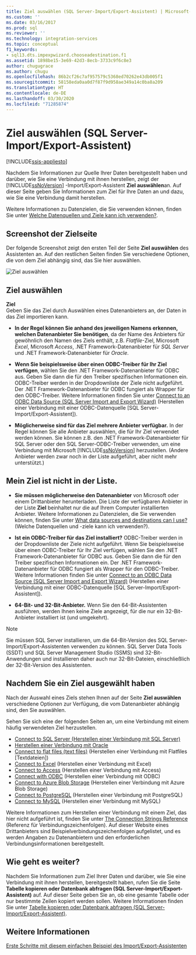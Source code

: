 ```yaml
---
title: Ziel auswählen (SQL Server-Import/Export-Assistent) | Microsoft-Dokumentation
ms.custom: ''
ms.date: 03/16/2017
ms.prod: sql
ms.reviewer: ''
ms.technology: integration-services
ms.topic: conceptual
f1_keywords:
- sql13.dts.impexpwizard.chooseadestination.f1
ms.assetid: 1898be15-3e69-42d3-8ecb-3733c9f6c8e3
author: chugugrace
ms.author: chugu
ms.openlocfilehash: 86b2cf26c7af957579c5368ed70262e43db005f1
ms.sourcegitcommit: 58158eda0aa0d7f87f9d958ae349a14c0ba8a209
ms.translationtype: HT
ms.contentlocale: de-DE
ms.lasthandoff: 03/30/2020
ms.locfileid: "71285874"
---
```

# <a name="choose-a-destination-sql-server-import-and-export-wizard"></a>Ziel auswählen (SQL Server-Import/Export-Assistent)

[!INCLUDE[ssis-appliesto](../../includes/ssis-appliesto-ssvrpluslinux-asdb-asdw-xxx.md)]


 Nachdem Sie Informationen zur Quelle Ihrer Daten bereitgestellt haben und darüber, wie Sie eine Verbindung mit ihnen herstellen, zeigt der [!INCLUDE[ssNoVersion](../../includes/ssnoversion-md.md)] -Import/Export-Assistent **Ziel auswählen**an. Auf dieser Seite geben Sie Informationen zum Ziel für Ihre Daten an und dazu, wie Sie eine Verbindung damit herstellen.
  
Weitere Informationen zu Datenzielen, die Sie verwenden können, finden Sie unter [Welche Datenquellen und Ziele kann ich verwenden?](import-and-export-data-with-the-sql-server-import-and-export-wizard.md#wizardSources). 

## <a name="screen-shot-of-the-destination-page"></a>Screenshot der Zielseite
Der folgende Screenshot zeigt den ersten Teil der Seite **Ziel auswählen** des Assistenten an. Auf den restlichen Seiten finden Sie verschiedene Optionen, die von dem Ziel abhängig sind, das Sie hier auswählen.

![Ziel auswählen](../../integration-services/import-export-data/media/choose-destination.png)

## <a name="choose-a-destination"></a>Ziel auswählen
 **Ziel**  
 Geben Sie das Ziel durch Auswählen eines Datenanbieters an, der Daten in das Ziel importieren kann.
 
-   **In der Regel können Sie anhand des jeweiligen Namens erkennen, welchen Datenanbieter Sie benötigen**, da der Name des Anbieters für gewöhnlich den Namen des Ziels enthält, z.B. *Flatfile*-Ziel, Microsoft *Excel*, Microsoft *Access*, .NET Framework-Datenanbieter für *SQL Server* und .NET Framework-Datenanbieter für *Oracle*.

-   **Wenn Sie beispielsweise über einen ODBC-Treiber für Ihr Ziel verfügen**, wählen Sie den .NET Framework-Datenanbieter für ODBC aus. Geben Sie dann die für den Treiber spezifischen Informationen ein. ODBC-Treiber werden in der Dropdownliste der Ziele nicht aufgeführt. Der .NET Framework-Datenanbieter für ODBC fungiert als Wrapper für den ODBC-Treiber. Weitere Informationen finden Sie unter [Connect to an ODBC Data Source (SQL Server Import and Export Wizard)](../../integration-services/import-export-data/connect-to-an-odbc-data-source-sql-server-import-and-export-wizard.md) (Herstellen einer Verbindung mit einer ODBC-Datenquelle [SQL Server-Import/Export-Assistent]).

-   **Möglicherweise sind für das Ziel mehrere Anbieter verfügbar.** In der Regel können Sie alle Anbieter auswählen, die für Ihr Ziel verwendet werden können. Sie können z.B. den .NET Framework-Datenanbieter für SQL Server oder den SQL Server-ODBC-Treiber verwenden, um eine Verbindung mit Microsoft [!INCLUDE[ssNoVersion](../../includes/ssnoversion-md.md)] herzustellen. (Andere Anbieter werden zwar noch in der Liste aufgeführt, aber nicht mehr unterstützt.) 

## <a name="my-destination-isnt-in-the-list"></a>Mein Ziel ist nicht in der Liste.
-   **Sie müssen möglicherweise den Datenanbieter** von Microsoft oder einem Drittanbieter herunterladen. Die Liste der verfügbaren Anbieter in der Liste **Ziel** beinhaltet nur die auf Ihrem Computer installierten Anbieter. Weitere Informationen zu Datenzielen, die Sie verwenden können, finden Sie unter [What data sources and destinations can I use?](import-and-export-data-with-the-sql-server-import-and-export-wizard.md#wizardSources) (Welche Datenquellen und -ziele kann ich verwenden?).

-   **Ist ein ODBC-Treiber für das Ziel installiert?** ODBC-Treiber werden in der Dropdownliste der Ziele nicht aufgeführt. Wenn Sie beispielsweise über einen ODBC-Treiber für Ihr Ziel verfügen, wählen Sie den .NET Framework-Datenanbieter für ODBC aus. Geben Sie dann die für den Treiber spezifischen Informationen ein. Der .NET Framework-Datenanbieter für ODBC fungiert als Wrapper für den ODBC-Treiber. Weitere Informationen finden Sie unter [Connect to an ODBC Data Source (SQL Server Import and Export Wizard)](../../integration-services/import-export-data/connect-to-an-odbc-data-source-sql-server-import-and-export-wizard.md) (Herstellen einer Verbindung mit einer ODBC-Datenquelle [SQL Server-Import/Export-Assistent]).

-   **64-Bit- und 32-Bit-Anbieter.** Wenn Sie den 64-Bit-Assistenten ausführen, werden Ihnen keine Ziele angezeigt, für die nur ein 32-Bit-Anbieter installiert ist (und umgekehrt).

> [!NOTE]
> Sie müssen SQL Server installieren, um die 64-Bit-Version des SQL Server-Import/Export-Assistenten verwenden zu können. SQL Server Data Tools (SSDT) und SQL Server Management Studio (SSMS) sind 32-Bit-Anwendungen und installieren daher auch nur 32-Bit-Dateien, einschließlich der 32-Bit-Version des Assistenten.

## <a name="after-you-choose-a-destination"></a>Nachdem Sie ein Ziel ausgewählt haben
Nach der Auswahl eines Ziels stehen Ihnen auf der Seite **Ziel auswählen** verschiedene Optionen zur Verfügung, die vom Datenanbieter abhängig sind, den Sie auswählen.

Sehen Sie sich eine der folgenden Seiten an, um eine Verbindung mit einem häufig verwendeten Ziel herzustellen.
-   [Connect to SQL Server (Herstellen einer Verbindung mit SQL Server)](../../integration-services/import-export-data/connect-to-a-sql-server-data-source-sql-server-import-and-export-wizard.md)
-   [Herstellen einer Verbindung mit Oracle](../../integration-services/import-export-data/connect-to-an-oracle-data-source-sql-server-import-and-export-wizard.md)
-   [Connect to flat files (text files)](../../integration-services/import-export-data/connect-to-a-flat-file-data-source-sql-server-import-and-export-wizard.md) (Herstellen einer Verbindung mit Flatfiles [Textdateien])
-   [Connect to Excel](../../integration-services/import-export-data/connect-to-an-excel-data-source-sql-server-import-and-export-wizard.md) (Herstellen einer Verbindung mit Excel)
-   [Connect to Access](../../integration-services/import-export-data/connect-to-an-access-data-source-sql-server-import-and-export-wizard.md) (Herstellen einer Verbindung mit Access)
-   [Connect with ODBC](../../integration-services/import-export-data/connect-to-an-odbc-data-source-sql-server-import-and-export-wizard.md) (Herstellen einer Verbindung mit ODBC)
-   [Connect to Azure Blob Storage](../../integration-services/import-export-data/connect-to-azure-blob-storage-sql-server-import-and-export-wizard.md) (Herstellen einer Verbindung mit Azure Blob Storage)
-   [Connect to PostgreSQL](../../integration-services/import-export-data/connect-to-a-postgresql-data-source-sql-server-import-and-export-wizard.md) (Herstellen einer Verbindung mit PostgreSQL)
-   [Connect to MySQL](../../integration-services/import-export-data/connect-to-a-mysql-data-source-sql-server-import-and-export-wizard.md) (Herstellen einer Verbindung mit MySQL)

Weitere Informationen zum Herstellen einer Verbindung mit einem Ziel, das hier nicht aufgeführt ist, finden Sie unter [The Connection Strings Reference](https://www.connectionstrings.com/) (Referenz für Verbindungszeichenfolgen). Auf dieser Website eines Drittanbieters sind Beispielverbindungszeichenfolgen aufgelistet, und es werden Angaben zu Datenanbietern und den erforderlichen Verbindungsinformationen bereitgestellt.

## <a name="whats-next"></a>Wie geht es weiter?  
 Nachdem Sie Informationen zum Ziel Ihrer Daten und darüber, wie Sie eine Verbindung mit ihnen herstellen, bereitgestellt haben, rufen Sie die Seite **Tabelle kopieren oder Datenbank abfragen (SQL Server-Import/Export-Assistent)** auf. Auf dieser Seite geben Sie an, ob eine gesamte Tabelle oder nur bestimmte Zeilen kopiert werden sollen. Weitere Informationen finden Sie unter [Tabelle kopieren oder Datenbank abfragen (SQL Server-Import/Export-Assistent)](../../integration-services/import-export-data/specify-table-copy-or-query-sql-server-import-and-export-wizard.md).  

## <a name="see-also"></a>Weitere Informationen
[Erste Schritte mit diesem einfachen Beispiel des Import/Export-Assistenten](../../integration-services/import-export-data/get-started-with-this-simple-example-of-the-import-and-export-wizard.md)


